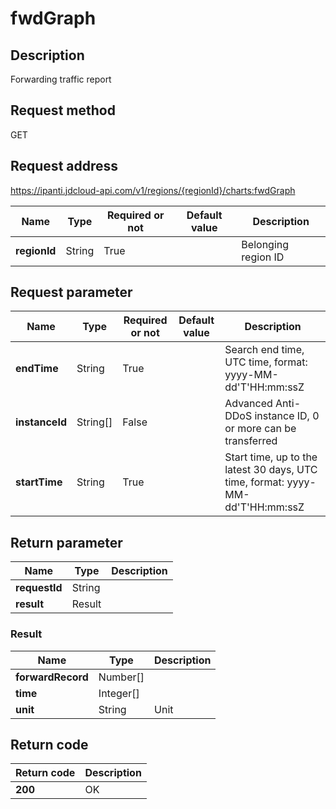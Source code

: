 # fwdGraph


## Description
Forwarding traffic report

## Request method
GET

## Request address
https://ipanti.jdcloud-api.com/v1/regions/{regionId}/charts:fwdGraph

|Name|Type|Required or not|Default value|Description|
|---|---|---|---|---|
|**regionId**|String|True||Belonging region ID|

## Request parameter
|Name|Type|Required or not|Default value|Description|
|---|---|---|---|---|
|**endTime**|String|True||Search end time, UTC time, format: yyyy-MM-dd'T'HH:mm:ssZ|
|**instanceId**|String[]|False||Advanced Anti-DDoS instance ID, 0 or more can be transferred|
|**startTime**|String|True||Start time, up to the latest 30 days, UTC time, format: yyyy-MM-dd'T'HH:mm:ssZ|


## Return parameter
|Name|Type|Description|
|---|---|---|
|**requestId**|String||
|**result**|Result||


### <a name="Result">Result</a>
|Name|Type|Description|
|---|---|---|
|**forwardRecord**|Number[]||
|**time**|Integer[]||
|**unit**|String|Unit|

## Return code
|Return code|Description|
|---|---|
|**200**|OK|
